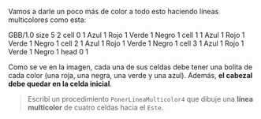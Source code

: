 Vamos a darle un poco más de color a todo esto haciendo líneas multicolores como esta:

<gs-board> GBB/1.0 size 5 2 cell 0 1 Azul 1 Rojo 1 Verde 1 Negro 1 cell 1 1 Azul 1 Rojo 1 Verde 1 Negro 1 cell 2 1 Azul 1 Rojo 1 Verde 1 Negro 1 cell 3 1 Azul 1 Rojo 1 Verde 1 Negro 1 head 0 1 </gs-board>

Como se ve en la imagen, cada una de sus celdas debe tener una bolita de cada color (una roja, una negra, una verde y una azul). Además, **el cabezal debe quedar en la celda inicial**.

> Escribí un procedimiento `PonerLineaMulticolor4` que dibuje una **línea multicolor** de cuatro celdas hacia el `Este`.